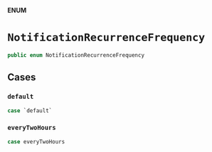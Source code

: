 **ENUM**

# `NotificationRecurrenceFrequency`

```swift
public enum NotificationRecurrenceFrequency
```

## Cases
### `default`

```swift
case `default`
```

### `everyTwoHours`

```swift
case everyTwoHours
```
